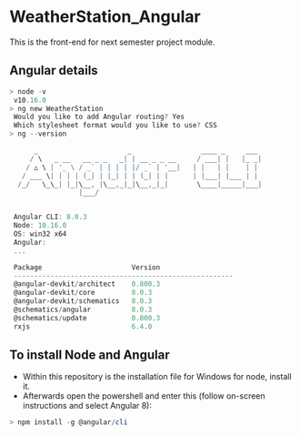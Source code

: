 # WeatherStation_Angular
This is the front-end for next semester project module.

Angular details
---------------
```powershell
> node -v
 v10.16.0
> ng new WeatherStation
 Would you like to add Angular routing? Yes
 Which stylesheet format would you like to use? CSS
> ng --version

      _                      _                 ____ _     ___
     / \   _ __   __ _ _   _| | __ _ _ __     / ___| |   |_ _|
    / △ \ | '_ \ / _` | | | | |/ _` | '__|   | |   | |    | |
   / ___ \| | | | (_| | |_| | | (_| | |      | |___| |___ | |
  /_/   \_\_| |_|\__, |\__,_|_|\__,_|_|       \____|_____|___|
                 |___/


 Angular CLI: 8.0.3
 Node: 10.16.0
 OS: win32 x64
 Angular:
 ...

 Package                      Version
 ------------------------------------------------------
 @angular-devkit/architect    0.800.3
 @angular-devkit/core         8.0.3
 @angular-devkit/schematics   8.0.3
 @schematics/angular          8.0.3
 @schematics/update           0.800.3
 rxjs                         6.4.0
```
To install Node and Angular
---------------------------
* Within this repository is the installation file for Windows for node, install it.
* Afterwards open the powershell and enter this (follow on-screen instructions and select Angular 8):
```powershell
> npm install -g @angular/cli
```
